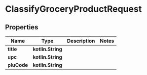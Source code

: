 
# ClassifyGroceryProductRequest

## Properties
| Name | Type | Description | Notes |
| ------------ | ------------- | ------------- | ------------- |
| **title** | **kotlin.String** |  |  |
| **upc** | **kotlin.String** |  |  |
| **pluCode** | **kotlin.String** |  |  |



